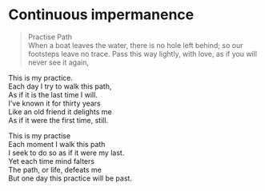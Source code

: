 # Continuous impermanence  
> Practise Path  
> When a boat leaves the water, there is no hole left behind; so our footsteps leave no trace. Pass this way lightly, with love, as if you will never see it again,  

This is my practice.  
Each day I try to walk this path,  
As if it is the last time I will.  
I’ve known it for thirty years  
Like an old friend it delights me  
As if it were the first time, still.  
  
This is my practise  
Each moment I walk this path  
I seek to do so as if it were my last.  
Yet each time mind falters  
The path, or life, defeats me  
But one day this practice will be past.  
  
  
